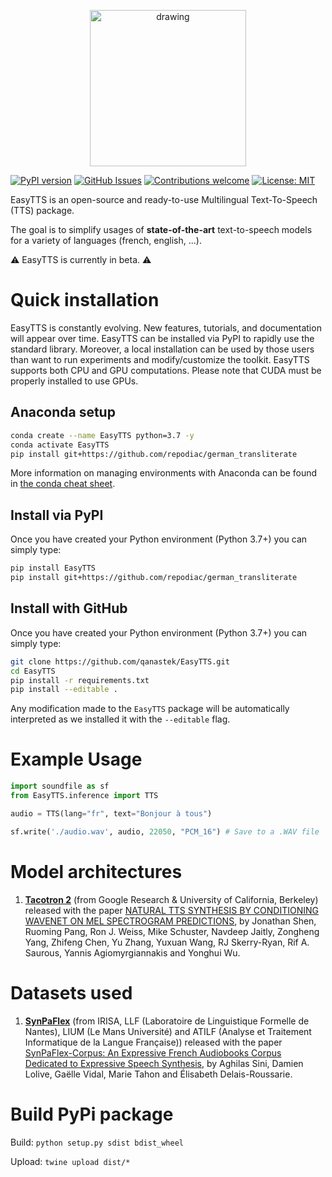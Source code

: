 <p align="center">
  <img src="https://raw.githubusercontent.com/qanastek/EasyTTS/main/ressources/images/logo_name_transparent.png" alt="drawing" width="250"/>
</p>

[![PyPI version](https://badge.fury.io/py/EasyTTS.svg)](https://badge.fury.io/py/EasyTTS)
[![GitHub Issues](https://img.shields.io/github/issues/qanastek/EasyTTS.svg)](https://github.com/qanastek/EasyTTS/issues)
[![Contributions welcome](https://img.shields.io/badge/contributions-welcome-brightgreen.svg)](CONTRIBUTING.md)
[![License: MIT](https://img.shields.io/badge/License-MIT-brightgreen.svg)](https://opensource.org/licenses/MIT)

EasyTTS is an open-source and ready-to-use Multilingual Text-To-Speech (TTS) package.

The goal is to simplify usages of **state-of-the-art** text-to-speech models for a variety of languages (french, english, ...).

⚠️ EasyTTS is currently in beta. ⚠️

# Quick installation

EasyTTS is constantly evolving. New features, tutorials, and documentation will appear over time. EasyTTS can be installed via PyPI to rapidly use the standard library. Moreover, a local installation can be used by those users than want to run experiments and modify/customize the toolkit. EasyTTS supports both CPU and GPU computations. Please note that CUDA must be properly installed to use GPUs.

## Anaconda setup

```bash
conda create --name EasyTTS python=3.7 -y
conda activate EasyTTS
pip install git+https://github.com/repodiac/german_transliterate
```

More information on managing environments with Anaconda can be found in [the conda cheat sheet](https://docs.conda.io/projects/conda/en/4.6.0/_downloads/52a95608c49671267e40c689e0bc00ca/conda-cheatsheet.pdf).

## Install via PyPI

Once you have created your Python environment (Python 3.7+) you can simply type:

```bash
pip install EasyTTS
pip install git+https://github.com/repodiac/german_transliterate
```

## Install with GitHub

Once you have created your Python environment (Python 3.7+) you can simply type:

```bash
git clone https://github.com/qanastek/EasyTTS.git
cd EasyTTS
pip install -r requirements.txt
pip install --editable .
```

Any modification made to the `EasyTTS` package will be automatically interpreted as we installed it with the `--editable` flag.

# Example Usage

```python
import soundfile as sf
from EasyTTS.inference import TTS

audio = TTS(lang="fr", text="Bonjour à tous")

sf.write('./audio.wav', audio, 22050, "PCM_16") # Save to a .WAV file
```

# Model architectures

1. **[Tacotron 2](https://github.com/NVIDIA/tacotron2)** (from Google Research &  University of California, Berkeley) released with the paper [NATURAL TTS SYNTHESIS BY CONDITIONING WAVENET ON MEL SPECTROGRAM PREDICTIONS](https://arxiv.org/pdf/1712.05884.pdf), by Jonathan Shen, Ruoming Pang, Ron J. Weiss, Mike Schuster, Navdeep Jaitly, Zongheng Yang, Zhifeng Chen, Yu Zhang, Yuxuan Wang, RJ Skerry-Ryan, Rif A. Saurous, Yannis Agiomyrgiannakis and Yonghui Wu.

# Datasets used

1. **[SynPaFlex](http://synpaflex.irisa.fr/fr/)** (from IRISA, LLF (Laboratoire de Linguistique Formelle de Nantes), LIUM (Le Mans Université) and ATILF (Analyse et Traitement Informatique de la Langue Française)) released with the paper [SynPaFlex-Corpus: An Expressive French Audiobooks Corpus Dedicated to Expressive Speech Synthesis](https://hal.archives-ouvertes.fr/hal-01826690), by Aghilas Sini, Damien Lolive, Gaëlle Vidal, Marie Tahon and Élisabeth Delais-Roussarie.

# Build PyPi package

Build: `python setup.py sdist bdist_wheel`

Upload: `twine upload dist/*`

